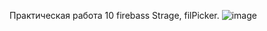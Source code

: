 Практическая работа 10
firebass Strage, filPicker.
![image](https://github.com/Reoptima/flutter_practics/blob/main/10/Untitled.gif)